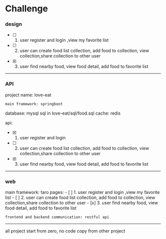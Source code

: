 # Challenge 

### design

- [ ] 1. user register and login ,view my favorite list
- [ ] 2. user can create food list collection, add food to collection, view collection,share collection to other user
- [x] 3. user find nearby food, view food detail, add food to favorite list
---
### API
   project name:  love-eat 

    main framework: springboot 

database: mysql  sql  in love-eat/sql/food.sql
cache: redis
   
api:
- [x] 1. user register and login
- [ ] 2. user can create food list collection, add food to collection, view collection,share collection to other user
- [x] 3. user find nearby food, view food detail, add food to favorite list
---

### web
       
  main framework: taro
    pages:
      - [ ] 1. user register and login ,view my favorite list
      - [ ] 2. user can create food list collection, add food to collection, view collection,share collection to other user
      - [x] 3. user find nearby food, view food detail, add food to favorite list
  

  
    frontend and backend communication: restful api
---
 all project start from zero, no code copy from other project

